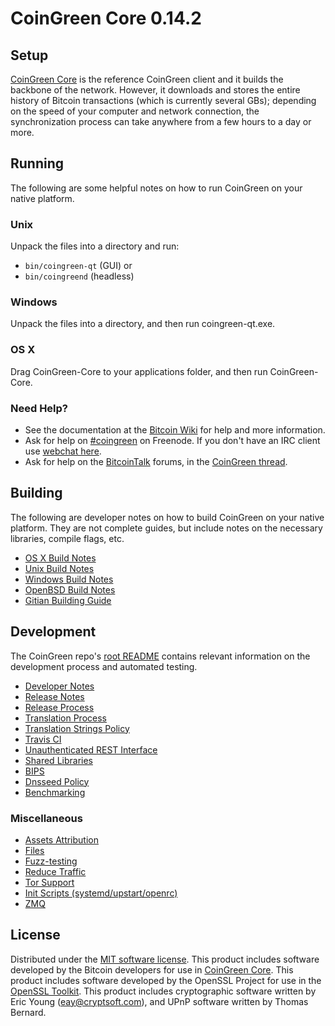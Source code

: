 CoinGreen Core 0.14.2
=====================

Setup
---------------------
[CoinGreen Core](http://coingreen.com/) is the reference CoinGreen client and it builds the backbone of the network. However, it downloads and stores the entire history of Bitcoin transactions (which is currently several GBs); depending on the speed of your computer and network connection, the synchronization process can take anywhere from a few hours to a day or more.

Running
---------------------
The following are some helpful notes on how to run CoinGreen on your native platform.

### Unix

Unpack the files into a directory and run:

- `bin/coingreen-qt` (GUI) or
- `bin/coingreend` (headless)

### Windows

Unpack the files into a directory, and then run coingreen-qt.exe.

### OS X

Drag CoinGreen-Core to your applications folder, and then run CoinGreen-Core.

### Need Help?

* See the documentation at the [Bitcoin Wiki](https://en.bitcoin.it/wiki/Main_Page)
for help and more information.
* Ask for help on [#coingreen](http://webchat.freenode.net?channels=coingreen) on Freenode. If you don't have an IRC client use [webchat here](http://webchat.freenode.net?channels=coingreen).
* Ask for help on the [BitcoinTalk](https://bitcointalk.org/) forums, in the [CoinGreen thread](https://bitcointalk.org/index.php?topic=361813.0).

Building
---------------------
The following are developer notes on how to build CoinGreen on your native platform. They are not complete guides, but include notes on the necessary libraries, compile flags, etc.

- [OS X Build Notes](build-osx.md)
- [Unix Build Notes](build-unix.md)
- [Windows Build Notes](build-windows.md)
- [OpenBSD Build Notes](build-openbsd.md)
- [Gitian Building Guide](gitian-building.md)

Development
---------------------
The CoinGreen repo's [root README](/README.md) contains relevant information on the development process and automated testing.

- [Developer Notes](developer-notes.md)
- [Release Notes](release-notes.md)
- [Release Process](release-process.md)
- [Translation Process](translation_process.md)
- [Translation Strings Policy](translation_strings_policy.md)
- [Travis CI](travis-ci.md)
- [Unauthenticated REST Interface](REST-interface.md)
- [Shared Libraries](shared-libraries.md)
- [BIPS](bips.md)
- [Dnsseed Policy](dnsseed-policy.md)
- [Benchmarking](benchmarking.md)

### Miscellaneous
- [Assets Attribution](assets-attribution.md)
- [Files](files.md)
- [Fuzz-testing](fuzzing.md)
- [Reduce Traffic](reduce-traffic.md)
- [Tor Support](tor.md)
- [Init Scripts (systemd/upstart/openrc)](init.md)
- [ZMQ](zmq.md)

License
---------------------
Distributed under the [MIT software license](/COPYING).
This product includes software developed by the Bitcoin developers for use in [CoinGreen Core](https://www.bitcoin.org/). 
This product includes software developed by the OpenSSL Project for use in the [OpenSSL Toolkit](https://www.openssl.org/). This product includes
cryptographic software written by Eric Young ([eay@cryptsoft.com](mailto:eay@cryptsoft.com)), and UPnP software written by Thomas Bernard.
